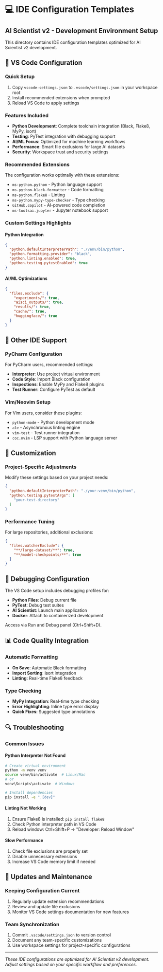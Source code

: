# 💻 IDE Configuration Templates
## AI Scientist v2 - Development Environment Setup

This directory contains IDE configuration templates optimized for AI Scientist v2 development.

## 🎯 VS Code Configuration

### Quick Setup
1. Copy `vscode-settings.json` to `.vscode/settings.json` in your workspace root
2. Install recommended extensions when prompted
3. Reload VS Code to apply settings

### Features Included
- **Python Development**: Complete toolchain integration (Black, Flake8, MyPy, isort)
- **Testing**: PyTest integration with debugging support
- **AI/ML Focus**: Optimized for machine learning workflows
- **Performance**: Smart file exclusions for large AI datasets
- **Security**: Workspace trust and security settings

### Recommended Extensions
The configuration works optimally with these extensions:
- `ms-python.python` - Python language support
- `ms-python.black-formatter` - Code formatting
- `ms-python.flake8` - Linting
- `ms-python.mypy-type-checker` - Type checking
- `GitHub.copilot` - AI-powered code completion
- `ms-toolsai.jupyter` - Jupyter notebook support

### Custom Settings Highlights

#### Python Integration
```json
{
  "python.defaultInterpreterPath": "./venv/bin/python",
  "python.formatting.provider": "black",
  "python.linting.enabled": true,
  "python.testing.pytestEnabled": true
}
```

#### AI/ML Optimizations
```json
{
  "files.exclude": {
    "experiments/": true,
    "aisci_outputs/": true,
    "results/": true,
    "cache/": true,
    "huggingface/": true
  }
}
```

## 🚀 Other IDE Support

### PyCharm Configuration
For PyCharm users, recommended settings:
- **Interpreter**: Use project virtual environment
- **Code Style**: Import Black configuration
- **Inspections**: Enable MyPy and Flake8 plugins
- **Test Runner**: Configure PyTest as default

### Vim/Neovim Setup
For Vim users, consider these plugins:
- `python-mode` - Python development mode
- `ale` - Asynchronous linting engine
- `vim-test` - Test runner integration
- `coc.nvim` - LSP support with Python language server

## 🔧 Customization

### Project-Specific Adjustments
Modify these settings based on your project needs:

```json
{
  "python.defaultInterpreterPath": "./your-venv/bin/python",
  "python.testing.pytestArgs": [
    "your-test-directory"
  ]
}
```

### Performance Tuning
For large repositories, additional exclusions:

```json
{
  "files.watcherExclude": {
    "**/large-dataset/**": true,
    "**/model-checkpoints/**": true
  }
}
```

## 🐛 Debugging Configuration

The VS Code setup includes debugging profiles for:
- **Python Files**: Debug current file
- **PyTest**: Debug test suites  
- **AI Scientist**: Launch main application
- **Docker**: Attach to containerized development

Access via Run and Debug panel (Ctrl+Shift+D).

## 📊 Code Quality Integration

### Automatic Formatting
- **On Save**: Automatic Black formatting
- **Import Sorting**: isort integration
- **Linting**: Real-time Flake8 feedback

### Type Checking
- **MyPy Integration**: Real-time type checking
- **Error Highlighting**: Inline type error display
- **Quick Fixes**: Suggested type annotations

## 🔍 Troubleshooting

### Common Issues

#### Python Interpreter Not Found
```bash
# Create virtual environment
python -m venv venv
source venv/bin/activate  # Linux/Mac
# or
venv\Scripts\activate  # Windows

# Install dependencies
pip install -e ".[dev]"
```

#### Linting Not Working
1. Ensure Flake8 is installed: `pip install flake8`
2. Check Python interpreter path in VS Code
3. Reload window: Ctrl+Shift+P → "Developer: Reload Window"

#### Slow Performance
1. Check file exclusions are properly set
2. Disable unnecessary extensions
3. Increase VS Code memory limit if needed

## 🔄 Updates and Maintenance

### Keeping Configuration Current
1. Regularly update extension recommendations
2. Review and update file exclusions
3. Monitor VS Code settings documentation for new features

### Team Synchronization
1. Commit `.vscode/settings.json` to version control
2. Document any team-specific customizations
3. Use workspace settings for project-specific configurations

---

*These IDE configurations are optimized for AI Scientist v2 development. Adjust settings based on your specific workflow and preferences.*